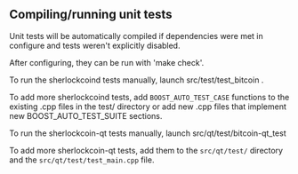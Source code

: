 Compiling/running unit tests
------------------------------------

Unit tests will be automatically compiled if dependencies were met in configure
and tests weren't explicitly disabled.

After configuring, they can be run with 'make check'.

To run the sherlockcoind tests manually, launch src/test/test_bitcoin .

To add more sherlockcoind tests, add `BOOST_AUTO_TEST_CASE` functions to the existing
.cpp files in the test/ directory or add new .cpp files that
implement new BOOST_AUTO_TEST_SUITE sections.

To run the sherlockcoin-qt tests manually, launch src/qt/test/bitcoin-qt_test

To add more sherlockcoin-qt tests, add them to the `src/qt/test/` directory and
the `src/qt/test/test_main.cpp` file.
